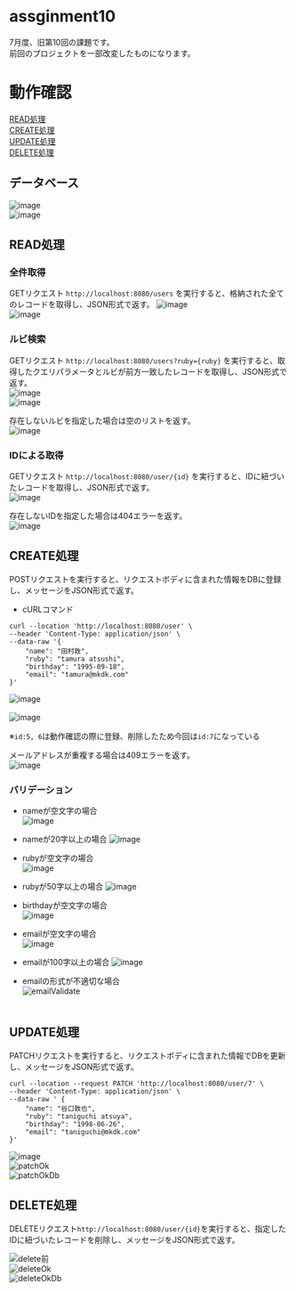 # assginment10
7月度、旧第10回の課題です。  
前回のプロジェクトを一部改変したものになります。
  
# 動作確認
[READ処理](https://github.com/mkdk72ki/assignment10/tree/feature/patch-delete#read%E5%87%A6%E7%90%86)  
[CREATE処理](https://github.com/mkdk72ki/assignment10/tree/feature/patch-delete#create%E5%87%A6%E7%90%86)  
[UPDATE処理](https://github.com/mkdk72ki/assignment10/tree/feature/patch-delete#update%E5%87%A6%E7%90%86)  
[DELETE処理](https://github.com/mkdk72ki/assignment10/tree/feature/patch-delete#delete%E5%87%A6%E7%90%86)  
  
## データベース
![image](https://github.com/mkdk72ki/assignment10/assets/143886913/18177996-5230-4057-89d7-07c74f364ad0)  
![image](https://github.com/mkdk72ki/assignment10/assets/143886913/b218e984-2a4c-4164-a4dd-002548a88018)

  
## READ処理

### 全件取得

GETリクエスト `http://localhost:8080/users` を実行すると、格納された全てのレコードを取得し、JSON形式で返す。
![image](https://github.com/mkdk72ki/assignment10/assets/143886913/7fe42ddf-959f-4aa3-8e4a-819923a886d2)  
![image](https://github.com/mkdk72ki/assignment10/assets/143886913/bdbc981a-6415-444c-aebe-93fc87fa5848)


### ルビ検索
  
GETリクエスト `http://localhost:8080/users?ruby={ruby}` を実行すると、取得したクエリパラメータとルビが前方一致したレコードを取得し、JSON形式で返す。  
![image](https://github.com/mkdk72ki/assignment10/assets/143886913/40fa355b-bad8-4925-96f1-5b68a26ec60d)  
![image](https://github.com/mkdk72ki/assignment10/assets/143886913/d57d6ac1-d491-4d12-97cd-d375a8e366d7)  

存在しないルビを指定した場合は空のリストを返す。  
![image](https://github.com/mkdk72ki/assignment10/assets/143886913/5c8f01e9-4712-4c4b-b027-03589dfadae0)



### IDによる取得
  
GETリクエスト `http://localhost:8080/user/{id}` を実行すると、IDに紐づいたレコードを取得し、JSON形式で返す。  
![image](https://github.com/mkdk72ki/assignment10/assets/143886913/9f80baf4-7809-4e7f-9e5f-3f375279e2ff)

存在しないIDを指定した場合は404エラーを返す。  
![image](https://github.com/mkdk72ki/assignment10/assets/143886913/3a9d4ff4-e1fd-4152-bdb7-90b131377771)  

  
## CREATE処理

POSTリクエストを実行すると、リクエストボディに含まれた情報をDBに登録し、メッセージをJSON形式で返す。

- cURLコマンド

```
curl --location 'http://localhost:8080/user' \
--header 'Content-Type: application/json' \
--data-raw '{
    "name": "田村敦",
    "ruby": "tamura atsushi",
    "birthday": "1995-09-18",
    "email": "tamura@mkdk.com"
}'
```

![image](https://github.com/mkdk72ki/assignment10/assets/143886913/a17a9b99-d942-4d8b-a6cf-42c57f321652)  

![image](https://github.com/mkdk72ki/assignment10/assets/143886913/9ce5cf8a-27d7-4385-8db3-08f400b490ff)　　

※`id:5, 6`は動作確認の際に登録、削除したため今回は`id:7`になっている  

    
メールアドレスが重複する場合は409エラーを返す。  
![image](https://github.com/mkdk72ki/assignment10/assets/143886913/2b8f565b-7c7c-4d40-99f9-8a9937c96860)


### バリデーション

- nameが空文字の場合  
![image](https://github.com/mkdk72ki/assignment10/assets/143886913/1b27e372-2fe4-472d-ab5a-0d3cbd2fe0ad)

- nameが20字以上の場合
![image](https://github.com/mkdk72ki/assignment10/assets/143886913/76931ebc-1ea8-4ce6-8351-c0f0ab67ab3c)
  
  
- rubyが空文字の場合    
![image](https://github.com/mkdk72ki/assignment10/assets/143886913/b79202c4-3945-4cf5-a2a7-ed63059a8858)
  
- rubyが50字以上の場合
![image](https://github.com/mkdk72ki/assignment10/assets/143886913/00a67f34-e3de-4647-a10f-45869ca4c6cc)  

  
- birthdayが空文字の場合  
![image](https://github.com/mkdk72ki/assignment10/assets/143886913/64868698-85aa-4a61-b4c4-3515bf85a3af)
  
  
- emailが空文字の場合    
![image](https://github.com/mkdk72ki/assignment10/assets/143886913/562e817b-35e3-4b0a-adc4-41f1608a9e46)

- emailが100字以上の場合
![image](https://github.com/mkdk72ki/assignment10/assets/143886913/a83c6052-d81d-425d-83ba-9182ad88a096)  

- emailの形式が不適切な場合  
![emailValidate](https://github.com/mkdk72ki/assignment10/assets/143886913/6d36eccc-4831-4e48-89a3-78bb36e82e20)  
　　

## UPDATE処理
PATCHリクエストを実行すると、リクエストボディに含まれた情報でDBを更新し、メッセージをJSON形式で返す。

``` cURLコマンド
curl --location --request PATCH 'http://localhost:8080/user/7' \
--header 'Content-Type: application/json' \
--data-raw ' {
    "name": "谷口敦也",
    "ruby": "taniguchi atsuya",
    "birthday": "1998-06-26",
    "email": "taniguchi@mkdk.com"
}'
```

![image](https://github.com/mkdk72ki/assignment10/assets/143886913/2cdcf912-ccce-443d-a2ab-a61c76d396ed)  
![patchOk](https://github.com/mkdk72ki/assignment10/assets/143886913/94023e17-0e6f-4335-ab1c-af4e90b45070)  
![patchOkDb](https://github.com/mkdk72ki/assignment10/assets/143886913/71775836-84fc-4e51-9962-20c1144a1b2b)  
  
## DELETE処理
DELETEリクエスト`http://localhost:8080/user/{id}`を実行すると、指定したIDに紐づいたレコードを削除し、メッセージをJSON形式で返す。
  
![delete前](https://github.com/mkdk72ki/assignment10/assets/143886913/8e407e5b-5560-4b40-9de0-0d3f5093394d)  
![deleteOk](https://github.com/mkdk72ki/assignment10/assets/143886913/79efd993-4aa6-4796-b783-79a63a1b08b6)  
![deleteOkDb](https://github.com/mkdk72ki/assignment10/assets/143886913/fa102c02-71df-460a-b4ae-7ad782d411a1)  

